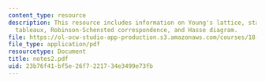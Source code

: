```yaml
---
content_type: resource
description: This resource includes information on Young's lattice, standard Young
  tableaux, Robinson-Schensted correspondence, and Hasse diagram.
file: https://ol-ocw-studio-app-production.s3.amazonaws.com/courses/18-318-topics-in-algebraic-combinatorics-spring-2006/23b76f41bf5e26f7221734e3499e73fb_notes2.pdf
file_type: application/pdf
resourcetype: Document
title: notes2.pdf
uid: 23b76f41-bf5e-26f7-2217-34e3499e73fb
---
```

